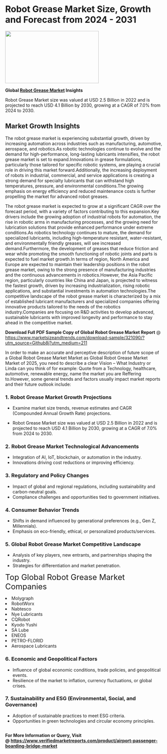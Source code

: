 <H1>Robot Grease Market Size, Growth and Forecast from 2024 - 2031</H1><img class="aligncenter size-medium wp-image-584254" src="https://thirdeyenews.in/wp-content/uploads/2024/09/Global-Market-Research-300x168.jpeg" alt="" width="300" height="168" /><p><strong>Global&nbsp;<a href="https://www.marketsizeandtrends.com/download-sample/321090/?utm_source=Github8j?utm_medium=211">Robot Grease Market</a> Insights</strong></p><p>Robot Grease Market size was valued at USD 2.5 Billion in 2022 and is projected to reach USD 4.1 Billion by 2030, growing at a CAGR of 7.0% from 2024 to 2030.</p><p><h2>Market Growth Insights</h2> <p>The robot grease market is experiencing substantial growth, driven by increasing automation across industries such as manufacturing, automotive, aerospace, and robotics.As robotic technologies continue to evolve and the demand for high-performance, long-lasting lubricants intensifies, the robot grease market is set to expand.Innovations in grease formulations, particularly those tailored for specific robotic systems, are playing a crucial role in driving this market forward.Additionally, the increasing deployment of robots in industrial, commercial, and service applications is creating a strong demand for specialty lubricants that can withstand high temperatures, pressure, and environmental conditions.The growing emphasis on energy efficiency and reduced maintenance costs is further propelling the market for advanced robot greases. </p> <p>The robot grease market is expected to grow at a significant CAGR over the forecast period, with a variety of factors contributing to this expansion.Key drivers include the growing adoption of industrial robots for automation, the rise in robotic arms in manufacturing processes, and the growing need for lubrication solutions that provide enhanced performance under extreme conditions.As robotics technology continues to mature, the demand for specialized lubricants, including high-temperature resistant, water-resistant, and environmentally friendly greases, will see increased demand.Furthermore, the development of greases that reduce friction and wear while promoting the smooth functioning of robotic joints and parts is expected to fuel market growth.In terms of region, North America and Europe are expected to maintain their leadership positions in the robot grease market, owing to the strong presence of manufacturing industries and the continuous advancements in robotics.However, the Asia Pacific region, particularly countries like China and Japan, is projected to witness the fastest growth, driven by increasing industrialization, rising robotic applications, and substantial investments in automation technologies.The competitive landscape of the robot grease market is characterized by a mix of established lubricant manufacturers and specialized companies offering innovative products tailored to the needs of the robotics industry.Companies are focusing on R&D activities to develop advanced, sustainable lubricants with improved longevity and performance to stay ahead in the competitive market.</p><p><span class=""><strong>Download Full PDF Sample Copy of Global Robot Grease Market Report</strong> @ <a href="https://www.marketsizeandtrends.com/download-sample/321090/?utm_source=Github8j?utm_medium=211" target="_blank">https://www.marketsizeandtrends.com/download-sample/321090/?utm_source=Github8j?utm_medium=211</a></span></p><p>In order to make an accurate and perceptive description of future scope of a Global&nbsp;Robot Grease Market Market as Global&nbsp;Robot Grease Market Market of 2025, you need to describe a clear Vision &ndash; What Industry or Linda can you think of for example: Quote from a Technology, healthcare, automotive, renewable energy, name the market you are Reffering to.However, some general trends and factors usually impact market reports and their future outlook include:</p><h3>1.&nbsp;<strong>Robot Grease Market Growth Projections</strong></h3><ul><li>Examine market size trends, revenue estimates and CAGR (Compounded Annual Growth Rate) projections.</li><li><p>Robot Grease Market size was valued at USD 2.5 Billion in 2022 and is projected to reach USD 4.1 Billion by 2030, growing at a CAGR of 7.0% from 2024 to 2030.</p></li></ul><h3>2.&nbsp;<strong>Robot Grease Market Technological Advancements</strong></h3><ul><li>Integration of AI, IoT, blockchain, or automation in the industry.</li><li>Innovations driving cost reductions or improving efficiency.</li></ul><h3>3.&nbsp;<strong>Regulatory and Policy Changes</strong></h3><ul><li>Impact of global and regional regulations, including sustainability and carbon-neutral goals.</li><li>Compliance challenges and opportunities tied to government initiatives.</li></ul><h3>4.&nbsp;<strong>Consumer Behavior Trends</strong></h3><ul><li>Shifts in demand influenced by generational preferences (e.g., Gen Z, Millennials).</li><li>Emphasis on eco-friendly, ethical, or personalized products/services.</li></ul><h3>5.&nbsp;<strong>Global Robot Grease Market Competitive Landscape</strong></h3><ul><li>Analysis of key players, new entrants, and partnerships shaping the industry.</li><li>Strategies for differentiation and market penetration.</li></ul><p data-pm-slice="1 1 []"><span style="color: inherit; font-family: inherit; font-size: 25px;">Top Global Robot Grease Market Companies</span></p><div class="" data-test-id=""><p><li>Molygraph</li><li> RobotWorx</li><li> Nabtesco</li><li> Nye Lubricants</li><li> CQRobot</li><li> Kyodo Yushi</li><li> SA Lube</li><li> ENEOS</li><li> PETRO-FLORID</li><li> Aerospace Lubricants</li></p></div><h3>6.&nbsp;<strong>Economic and Geopolitical Factors</strong></h3><ul><li>Influence of global economic conditions, trade policies, and geopolitical events.</li><li>Resilience of the market to inflation, currency fluctuations, or global crises.</li></ul><h3>7.&nbsp;<strong>Sustainability and ESG (Environmental, Social, and Governance)</strong></h3><ul><li>Adoption of sustainable practices to meet ESG criteria.</li><li>Opportunities in green technologies and circular economy principles.</li></ul><h2><strong style="font-size: 14px;">For More Information or Query, Visit @&nbsp;</strong><a style="background-color: #ffffff; font-size: 14px;" href="https://www.marketsizeandtrends.com/report/robot-grease-market/" target="_blank">https://www.verifiedmarketreports.com/product/airport-passenger-boarding-bridge-market</a></h2>